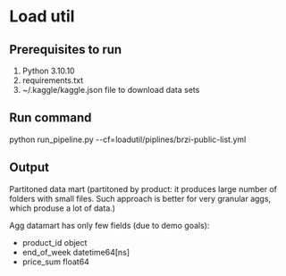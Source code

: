 # Load util
## Prerequisites to run
1. Python 3.10.10
2. requirements.txt
3. ~/.kaggle/kaggle.json file to download data sets
## Run command
python run_pipeline.py --cf=loadutil/piplines/brzi-public-list.yml
## Output 
Partitoned data mart (partitoned by product: it produces large number of folders with small files. Such approach is better for very granular aggs, which produse a lot of data.)

Agg datamart has only few fields (due to demo goals):
- product_id             object
- end_of_week    datetime64[ns]
- price_sum             float64